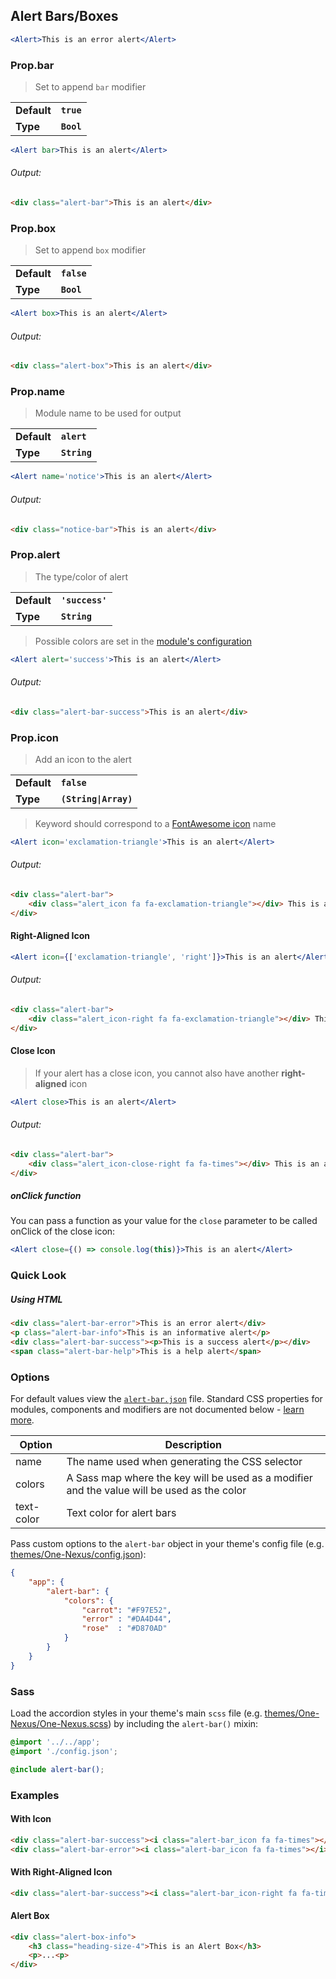 ## Alert Bars/Boxes

```jsx
<Alert>This is an error alert</Alert>
```

### Prop.bar

> Set to append `bar` modifier

<table>
    <tr>
        <td><b>Default</b></td>
        <td><b><code>true</code></b></td>
    </tr>
    <tr>
        <td><b>Type</b></td>
        <td><b><code>Bool</code></b></td>
    </tr>
</table>

```jsx
<Alert bar>This is an alert</Alert>
```

###### Output:

```html
<div class="alert-bar">This is an alert</div>
```

### Prop.box

> Set to append `box` modifier

<table>
    <tr>
        <td><b>Default</b></td>
        <td><b><code>false</code></b></td>
    </tr>
    <tr>
        <td><b>Type</b></td>
        <td><b><code>Bool</code></b></td>
    </tr>
</table>

```jsx
<Alert box>This is an alert</Alert>
```

###### Output:

```html
<div class="alert-box">This is an alert</div>
```

### Prop.name

> Module name to be used for output

<table>
    <tr>
        <td><b>Default</b></td>
        <td><b><code>alert</code></b></td>
    </tr>
    <tr>
        <td><b>Type</b></td>
        <td><b><code>String</code></b></td>
    </tr>
</table>

```jsx
<Alert name='notice'>This is an alert</Alert>
```

###### Output:

```html
<div class="notice-bar">This is an alert</div>
```

### Prop.alert

> The type/color of alert

<table>
    <tr>
        <td><b>Default</b></td>
        <td><b><code>'success'</code></b></td>
    </tr>
    <tr>
        <td><b>Type</b></td>
        <td><b><code>String</code></b></td>
    </tr>
</table>

> Possible colors are set in the [module's configuration](#TODO)

```jsx
<Alert alert='success'>This is an alert</Alert>
```

###### Output:

```html
<div class="alert-bar-success">This is an alert</div>
```

### Prop.icon

> Add an icon to the alert

<table>
    <tr>
        <td><b>Default</b></td>
        <td><b><code>false</code></b></td>
    </tr>
    <tr>
        <td><b>Type</b></td>
        <td><b><code>(String|Array)</code></b></td>
    </tr>
</table>

> Keyword should correspond to a [FontAwesome icon](http://fontawesome.io/icons/) name

```jsx
<Alert icon='exclamation-triangle'>This is an alert</Alert>
```

###### Output:

```html
<div class="alert-bar">
    <div class="alert_icon fa fa-exclamation-triangle"></div> This is an alert
</div>
```

#### Right-Aligned Icon

```jsx
<Alert icon={['exclamation-triangle', 'right']}>This is an alert</Alert>
```

###### Output:

```html
<div class="alert-bar">
    <div class="alert_icon-right fa fa-exclamation-triangle"></div> This is an alert
</div>
```

#### Close Icon

> If your alert has a close icon, you cannot also have another __right-aligned__ icon

```jsx
<Alert close>This is an alert</Alert>
```

###### Output:

```html
<div class="alert-bar">
    <div class="alert_icon-close-right fa fa-times"></div> This is an alert
</div>
```

##### onClick function

You can pass a function as your value for the `close` parameter to be called onClick of the close icon:

```jsx
<Alert close={() => console.log(this)}>This is an alert</Alert>
```

### Quick Look

##### Using HTML

```html
<div class="alert-bar-error">This is an error alert</div>
<p class="alert-bar-info">This is an informative alert</p>
<div class="alert-bar-success"><p>This is a success alert</p></div>
<span class="alert-bar-help">This is a help alert</span>
```

### Options

For default values view the [`alert-bar.json`](alert-bar.json) file. Standard CSS properties for modules, components and modifiers are not documented below - [learn more](https://github.com/esr360/Synergy/wiki/Configuring-a-Module#pass-custom-css-to-modules).

<table class="table">
    <thead>
        <tr>
            <th>Option</th>
            <th>Description</th>
        </tr>
    </thead>
    <tbody>
        <tr>
            <td>name</td>
            <td>The name used when generating the CSS selector</td>
        </tr>
        <tr>
            <td>colors</td>
            <td>A Sass map where the key will be used as a modifier and the value will be used as the color</td>
        </tr>
        <tr>
            <td>text-color</td>
            <td>Text color for alert bars</td>
        </tr>
    </tbody>
</table>

Pass custom options to the `alert-bar` object in your theme's config file (e.g. [themes/One-Nexus/config.json](../../../themes/One-Nexus/config.json)):

```json
{
    "app": {
        "alert-bar": {
            "colors": {
                "carrot": "#F97E52",
                "error" : "#DA4D44",
                "rose"  : "#D870AD"
            }
        }
    }
}
```

### Sass

Load the accordion styles in your theme's main `scss` file (e.g. [themes/One-Nexus/One-Nexus.scss](../../../themes/One-Nexus/One-Nexus.scss)) by including the `alert-bar()` mixin:

```scss
@import '../../app';
@import './config.json';

@include alert-bar();
```

### Examples

#### With Icon

```html
<div class="alert-bar-success"><i class="alert-bar_icon fa fa-times"></i> A successful alert bar.</div>
<div class="alert-bar-error"><i class="alert-bar_icon fa fa-times"></i> An error alert bar.</div>
```

#### With Right-Aligned Icon

```html
<div class="alert-bar-success"><i class="alert-bar_icon-right fa fa-times"></i> A successful alert bar.</div>
```

#### Alert Box

```html
<div class="alert-box-info">
    <h3 class="heading-size-4">This is an Alert Box</h3>
    <p>...<p>
</div>
```